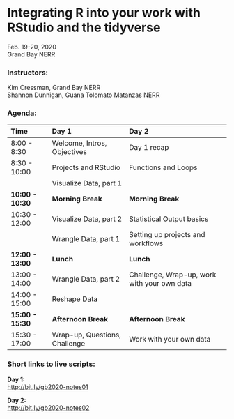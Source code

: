 
# Integrating R into your work with RStudio and the tidyverse

Feb. 19-20, 2020  
Grand Bay NERR

### Instructors:

Kim Cressman, Grand Bay NERR  
Shannon Dunnigan, Guana Tolomato Matanzas NERR

### Agenda:

| Time              | Day 1                         | Day 2                                       |
| :---------------- | :---------------------------- | :------------------------------------------ |
| 8:00 - 8:30       | Welcome, Intros, Objectives   | Day 1 recap                                 |
| 8:30 - 10:00      | Projects and RStudio          | Functions and Loops                         |
|                   | Visualize Data, part 1        |                                             |
| **10:00 - 10:30** | **Morning Break**             | **Morning Break**                           |
| 10:30 - 12:00     | Visualize Data, part 2        | Statistical Output basics                   |
|                   | Wrangle Data, part 1          | Setting up projects and workflows           |
| **12:00 - 13:00** | **Lunch**                     | **Lunch**                                   |
| 13:00 - 14:00     | Wrangle Data, part 2          | Challenge, Wrap-up, work with your own data |
| 14:00 - 15:00     | Reshape Data                  |                                             |
| **15:00 - 15:30** | **Afternoon Break**           | **Afternoon Break**                         |
| 15:30 - 17:00     | Wrap-up, Questions, Challenge | Work with your own data                     |

### Short links to live scripts:

**Day 1:**  
<http://bit.ly/gb2020-notes01>

**Day 2:**  
<http://bit.ly/gb2020-notes02>

